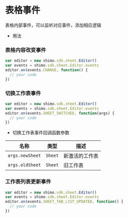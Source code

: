 # 表格事件

表格内部事件，可以监听对应事件，添加相应逻辑


* 用法

### 表格内容改变事件

  ```js
  var editor = new shimo.sdk.sheet.Editor()
  var events = shimo.sdk.sheet.Editor.events
  editor.on(events.CHANGE, function() {
    // your code
  })
  ```

### 切换工作表事件

  ```js
  var editor = new shimo.sdk.sheet.Editor()
  var events = shimo.sdk.sheet.Editor.events
  editor.on(events.SHEET_SWITCHED, function(args) {
    // your code
  })
  ```

* 切换工作表事件回调函数参数

| 名称               | 类型        | 描述             |
| ------------------ | --------- | ---------------- |
| `args.newSheet` | `Sheet`  | 新激活的工作表 |
| `args.oldSheet` | `Sheet`  | 旧工作表 |


### 工作表列表更新事件

  ```js
  var editor = new shimo.sdk.sheet.Editor()
  var events = shimo.sdk.sheet.Editor.events
  editor.on(events.SHEET_TAB_LIST_UPDATED, function() {
    // your code
  })
  ```